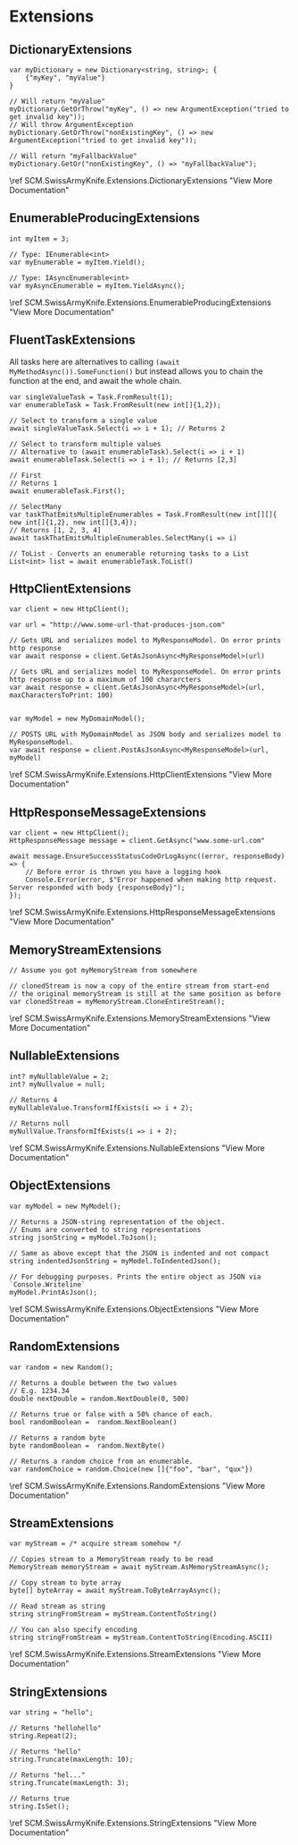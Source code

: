 # Extensions

## DictionaryExtensions

```{.cs}
var myDictionary = new Dictionary<string, string>; {
    {"myKey", "myValue"}
}

// Will return "myValue"
myDictionary.GetOrThrow("myKey", () => new ArgumentException("tried to get invalid key"));
// Will throw ArgumentException
myDictionary.GetOrThrow("nonExistingKey", () => new ArgumentException("tried to get invalid key"));

// Will return "myFallbackValue"
myDictionary.GetOr("nonExistingKey", () => "myFallbackValue");
```

\ref SCM.SwissArmyKnife.Extensions.DictionaryExtensions "View More Documentation"

## EnumerableProducingExtensions

```{.cs}
int myItem = 3;

// Type: IEnumerable<int>
var myEnumerable = myItem.Yield();

// Type: IAsyncEnumerable<int>
var myAsyncEnumerable = myItem.YieldAsync();

```

\ref SCM.SwissArmyKnife.Extensions.EnumerableProducingExtensions "View More Documentation"


## FluentTaskExtensions
All tasks here are alternatives to calling `(await MyMethodAsync()).SomeFunction()` but instead allows you to chain the function
at the end, and await the whole chain.
```{.cs}
var singleValueTask = Task.FromResult(1);
var enumerableTask = Task.FromResult(new int[]{1,2});

// Select to transform a single value
await singleValueTask.Select(i => i + 1); // Returns 2

// Select to transform multiple values
// Alternative to (await enumerableTask).Select(i => i + 1)
await enumerableTask.Select(i => i + 1); // Returns [2,3]

// First
// Returns 1 
await enumerableTask.First();

// SelectMany
var taskThatEmitsMultipleEnumerables = Task.FromResult(new int[][]{ new int[]{1,2}, new int[]{3,4});
// Returns [1, 2, 3, 4]
await taskThatEmitsMultipleEnumerables.SelectMany(i => i)

// ToList - Converts an enumerable returning tasks to a List
List<int> list = await enumerableTask.ToList()
```

## HttpClientExtensions
```{.cs}
var client = new HttpClient();

var url = "http://www.some-url-that-produces-json.com"

// Gets URL and serializes model to MyResponseModel. On error prints http response
var await response = client.GetAsJsonAsync<MyResponseModel>(url)

// Gets URL and serializes model to MyResponseModel. On error prints http response up to a maximum of 100 chararcters
var await response = client.GetAsJsonAsync<MyResponseModel>(url, maxCharactersToPrint: 100)


var myModel = new MyDomainModel();

// POSTS URL with MyDomainModel as JSON body and serializes model to MyResponseModel.
var await response = client.PostAsJsonAsync<MyResponseModel>(url, myModel)
```

\ref SCM.SwissArmyKnife.Extensions.HttpClientExtensions "View More Documentation"


## HttpResponseMessageExtensions
```{.cs}
var client = new HttpClient();
HttpResponseMessage message = client.GetAsync("www.some-url.com"

await message.EnsureSuccessStatusCodeOrLogAsync((error, responseBody) => {
    // Before error is thrown you have a logging hook
    Console.Error(error, $"Error happened when making http request. Server responded with body {responseBody}");
});
```
\ref SCM.SwissArmyKnife.Extensions.HttpResponseMessageExtensions "View More Documentation"


## MemoryStreamExtensions
```{.cs}
// Assume you got myMemoryStream from somewhere

// clonedStream is now a copy of the entire stream from start-end
// the original memoryStream is still at the same position as before
var clonedStream = myMemoryStream.CloneEntireStream();
```

\ref SCM.SwissArmyKnife.Extensions.MemoryStreamExtensions "View More Documentation"


## NullableExtensions
```{.cs}
int? myNullableValue = 2;
int? myNullvalue = null;

// Returns 4
myNullableValue.TransformIfExists(i => i + 2);

// Returns null
myNullValue.TransformIfExists(i => i + 2);
```
\ref SCM.SwissArmyKnife.Extensions.NullableExtensions "View More Documentation"


## ObjectExtensions
```{.cs}
var myModel = new MyModel();

// Returns a JSON-string representation of the object.
// Enums are converted to string representations
string jsonString = myModel.ToJson();

// Same as above except that the JSON is indented and not compact
string indentedJsonString = myModel.ToIndentedJson();

// For debugging purposes. Prints the entire object as JSON via `Console.Writeline` 
myModel.PrintAsJson();
```

\ref SCM.SwissArmyKnife.Extensions.ObjectExtensions "View More Documentation"


## RandomExtensions
```{.cs}
var random = new Random();

// Returns a double between the two values
// E.g. 1234.34
double nextDouble = random.NextDouble(0, 500)

// Returns true or false with a 50% chance of each.
bool randomBoolean =  random.NextBoolean()

// Returns a random byte
byte randomBoolean =  random.NextByte()

// Returns a random choice from an enumerable.
var randomChoice = random.Choice(new []{"foo", "bar", "qux"}) 
```
\ref SCM.SwissArmyKnife.Extensions.RandomExtensions "View More Documentation"


## StreamExtensions
```{.cs}
var myStream = /* acquire stream somehow */

// Copies stream to a MemoryStream ready to be read
MemoryStream memoryStream = await myStream.AsMemoryStreamAsync();

// Copy stream to byte array
byte[] byteArray = await myStream.ToByteArrayAsync();

// Read stream as string
string stringFromStream = myStream.ContentToString()

// You can also specify encoding
string stringFromStream = myStream.ContentToString(Encoding.ASCII)
```
\ref SCM.SwissArmyKnife.Extensions.StreamExtensions "View More Documentation"


## StringExtensions

```{.cs}
var string = "hello";

// Returns "hellohello"
string.Repeat(2);

// Returns "hello"
string.Truncate(maxLength: 10);

// Returns "hel..."
string.Truncate(maxLength: 3);

// Returns true
string.IsSet();
```
\ref SCM.SwissArmyKnife.Extensions.StringExtensions "View More Documentation"
